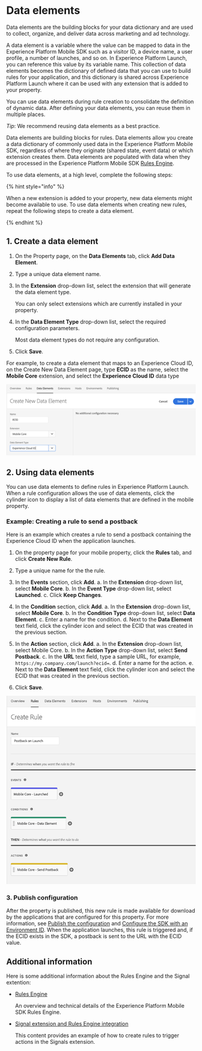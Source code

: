 # Data elements

Data elements are the building blocks for your data dictionary and are used to collect, organize, and deliver data across marketing and ad technology.

A data element is a variable where the value can be mapped to data in the Experience Platform Mobile SDK such as a visitor ID, a device name, a user profile, a number of launches, and so on. In Experience Platform Launch, you can reference this value by its variable name. This collection of data elements becomes the dictionary of defined data that you can use to build rules for your application, and this dictionary is shared across Experience Platform Launch where it can be used with any extension that is added to your property.

You can use data elements during rule creation to consolidate the definition of dynamic data. After defining your data elements, you can reuse them in multiple places.

*Tip*: We recommend reusing data elements as a best practice.

Data elements are building blocks for rules. Data elements allow you create a data dictionary of commonly used data in the Experience Platform Mobile SDK, regardless of where they originate (shared state, event data) or which extension creates them. Data elements are populated with data when they are processed in the Experience Platform Mobile SDK [Rules Engine](https://aep-sdks.gitbook.io/docs/using-mobile-extensions/mobile-core/rules-engine). 

To use data elements, at a high level, complete the following steps:

{% hint style="info" %}

When a new extension is added to your property, new data elements might become available to use. To use data elements when creating new rules, repeat the following steps to create a data element.

{% endhint %}

## 1. Create a data element

1. On the Property page, on the **Data Elements** tab, click **Add Data Element**.

2. Type a unique data element name.

3. In the **Extension** drop-down list, select the extension that will generate the data element type. 

   You can only select extensions which are currently installed in your property.

4. In the **Data Element Type** drop-down list, select the required configuration parameters. 

   Most data element types do not require any configuration.

5. Click **Save**.

For example, to create a data element that maps to an Experience Cloud ID, on the Create New Data Element page, type **ECID** as the name, select the **Mobile Core** extension, and select the **Experience Cloud ID** data type

![create ECID data element](../../.gitbook/assets/data-elements-create-data-element-ecid.png)

## 2. Using data elements

You can use data elements to define rules in Experience Platform Launch. When a rule configuration allows the use of data elements, click the cylinder icon to display a list of data elements that are defined in the mobile property.

### Example: Creating a rule to send a postback

Here is an example which creates a rule to send a postback containing the Experience Cloud ID when the application launches.

1. On the property page for your mobile property, click the **Rules** tab, and click **Create New Rule**.

2. Type a unique name for the the rule.
3. In the **Events** section, click **Add**. 
   a. In the **Extension** drop-down list, select **Mobile Core**.
   b. In the **Event Type** drop-down list, select **Launched**.
   c. Click **Keep Changes**.
4. In the **Condition** section, click **Add**.
   a. In the **Extension** drop-down list, select **Mobile Core**.
   b. In the **Condition Type** drop-down list, select **Data Element**.
   c. Enter a name for the condition.
   d. Next to the **Data Element** text field, click the cylinder icon and select the ECID that was created in the previous section. 
5. In the **Action** section, click **Add**. 
   a. In the **Extension** drop-down list, select Mobile Core.
   b. In the **Action Type** drop-down list, select **Send Postback**.
   c. In the **URL** text field, type a sample URL, for example, `https://my.company.com/launch?ecid=`.
   d. Enter a name for the action.
   e. Next to the **Data Element** text field, click the cylinder icon and select the ECID that was created in the previous section.
6. Click **Save**.

![create rule](../../.gitbook/assets/data-elements-create-rule.png)

### 3. Publish configuration

After the property is published, this new rule is made available for download by the applications that are configured for this property. For more information, see [Publish the configuration](https://aep-sdks.gitbook.io/docs/getting-started/create-a-mobile-property#publish-configuration) and [Configure the SDK with an Environment ID](https://aep-sdks.gitbook.io/docs/getting-started/initialize-the-sdk#configure-the-sdk-with-an-environment-id). When the application launches, this rule is triggered and, if the ECID exists in the SDK, a postback is sent to the URL with the ECID value.

## Additional information

Here is some additional information about the Rules Engine and the Signal extention:

- [Rules Engine](https://aep-sdks.gitbook.io/docs/using-mobile-extensions/mobile-core/rules-engine) 

  An overview and technical details of the Experience Platform Mobile SDK Rules Engine.

- [Signal extension and Rules Engine integration](https://aep-sdks.gitbook.io/docs/using-mobile-extensions/mobile-core/signals/signals-extension-and-rules-engine-integration)

  This content provides an example of how to create rules to trigger actions in the Signals extension.



